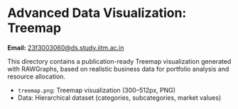 # Advanced Data Visualization: Treemap

**Email:** 23f3003060@ds.study.iitm.ac.in

This directory contains a publication-ready Treemap visualization generated with RAWGraphs, based on realistic business data for portfolio analysis and resource allocation.

- `treemap.png`: Treemap visualization (300–512px, PNG)
- Data: Hierarchical dataset (categories, subcategories, market values)
